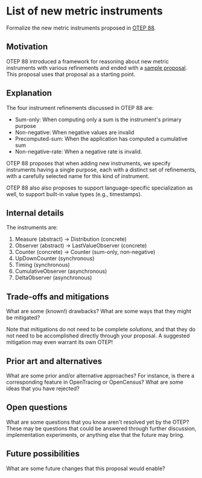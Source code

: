 # List of new metric instruments

Formalize the new metric instruments proposed in [OTEP 88](https://github.com/open-telemetry/oteps/pull/88).

## Motivation

OTEP 88 introduced a framework for reasoning about new metric
instruments with various refinements and ended with a [sample
proposal](https://github.com/open-telemetry/oteps/pull/88#sample-proposal).
This proposal uses that proposal as a starting point.

## Explanation

The four instrument refinements discussed in OTEP 88 are:

* Sum-only: When computing only a sum is the instrument's primary purpose
* Non-negative: When negative values are invalid
* Precomputed-sum: When the application has computed a cumulative sum
* Non-negative-rate: When a negative rate is invalid.

OTEP 88 proposes that when adding new instruments, we specify
instruments having a single purpose, each with a distinct set of
refinements, with a carefully selected name for this kind of
instrument.

OTEP 88 also also proposes to support language-specific specialization
as well, to support built-in value types (e.g., timestamps).

## Internal details

The instruments are:

1. Measure (abstract) -> Distribution (concrete)
2. Observer (abstract) -> LastValueObserver (concrete)
3. Counter (concrete) -> Counter (sum-only, non-negative)
4. UpDownCounter      (synchronous)
5. Timing             (synchronous)
6. CumulativeObserver (asynchronous)
7. DeltaObserver      (asynchronous)


## Trade-offs and mitigations

What are some (known!) drawbacks? What are some ways that they might be mitigated?

Note that mitigations do not need to be complete *solutions*, and that they do not need to be accomplished directly through your proposal. A suggested mitigation may even warrant its own OTEP!

## Prior art and alternatives

What are some prior and/or alternative approaches? For instance, is there a corresponding feature in OpenTracing or OpenCensus? What are some ideas that you have rejected?

## Open questions

What are some questions that you know aren't resolved yet by the OTEP? These may be questions that could be answered through further discussion, implementation experiments, or anything else that the future may bring.

## Future possibilities

What are some future changes that this proposal would enable?
